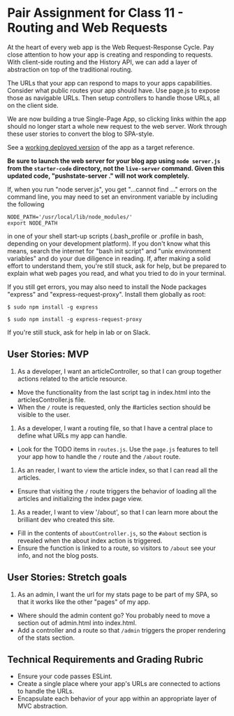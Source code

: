 # Pair Assignment for Class 11 - Routing and Web Requests

At the heart of every web app is the Web Request-Response Cycle. Pay close attention to how your app is creating and responding to requests. With client-side routing and the History API, we can add a layer of abstraction on top of the traditional routing.

The URLs that your app can respond to maps to your apps capabilities. Consider what public routes your app should have. Use page.js to expose those as navigable URLs. Then setup controllers to handle those URLs, all on the client side.

We are now building a true Single-Page App, so clicking links within the app should no longer start a whole new request to the web server. Work through these user stories to convert the blog to SPA-style.

See a [working deployed version](https://cf-mvc-blog--class11.aerobatic.io/) of the app as a target reference.

**Be sure to launch the web server for your blog app using `node server.js` from the `starter-code` directory, not the `live-server` command.  Given this updated code, "pushstate-server ." will not work completely.**

If, when you run "node server.js", you get "...cannot find ..." errors on the command line, you may need to set an environment variable by including the following

    NODE_PATH='/usr/local/lib/node_modules/'
    export NODE_PATH

in one of your shell start-up scripts (.bash_profile or .profile in bash, depending on your development platform). If you don't know what this means, search the internet for "bash init script" and "unix environment variables" and do your due diligence in reading. If, after making a solid effort to understand them, you're still stuck, ask for help, but be prepared to explain what web pages you read, and what you tried to do in your terminal.

If you still get errors, you may also need to install the Node packages "express" and "express-request-proxy". Install them globally as root:

    $ sudo npm install -g express
  
    $ sudo npm install -g express-request-proxy

If you're still stuck, ask for help in lab or on Slack.

## User Stories: MVP
 1. As a developer, I want an articleController, so that I can group together actions related to the article resource.
  - Move the functionality from the last script tag in index.html into the articlesController.js file.
  - When the `/` route is requested, only the #articles section should be visible to the user.
 1. As a developer, I want a routing file, so that I have a central place to define what URLs my app can handle.
  - Look for the TODO items in `routes.js`. Use the `page.js` features to tell your app how to handle the `/` route and the `/about` route.
 1. As an reader, I want to view the article index, so that I can read all the articles.
  - Ensure that visiting the `/` route triggers the behavior of loading all the articles and initializing the index page view.
 1. As a reader, I want to view '/about', so that I can learn more about the brilliant dev who created this site.
  - Fill in the contents of `aboutController.js`, so the `#about` section is revealed when the about index action is triggered.
  - Ensure the function is linked to a route, so visitors to `/about` see your info, and not the blog posts.

## User Stories: Stretch goals
 1. As an admin, I want the url for my stats page to be part of my SPA, so that it works like the other "pages" of my app.
  - Where should the admin content go? You probably need to move a section out of admin.html into index.html.
  - Add a controller and a route so that `/admin` triggers the proper rendering of the stats section.


## Technical Requirements and Grading Rubric
 - Ensure your code passes ESLint.
 - Create a single place where your app's URLs are connected to actions to handle the URLs.
 - Encapsulate each behavior of your app within an appropriate layer of MVC abstraction.
